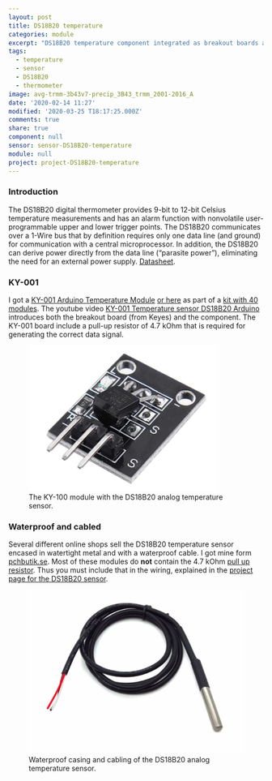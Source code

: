 ```yaml
---
layout: post
title: DS18B20 temperature
categories: module
excerpt: "DS18B20 temperature component integrated as breakout boards and as externally wired thermometer"
tags:
  - temperature
  - sensor
  - DS18B20
  - thermometer
image: avg-trmm-3b43v7-precip_3B43_trmm_2001-2016_A
date: '2020-02-14 11:27'
modified: '2020-03-25 T18:17:25.000Z'
comments: true
share: true
component: null
sensor: sensor-DS18B20-temperature
module: null
project: project-DS18B20-temperature
---
```

<script src="https://karttur.github.io/common/assets/js/karttur/togglediv.js"></script>

### Introduction

The DS18B20 digital thermometer provides 9-bit to 12-bit Celsius temperature measurements and has an alarm function with nonvolatile user-programmable upper and lower trigger points. The DS18B20 communicates over a 1-Wire bus that by definition requires only one data line (and ground) for communication with a central microprocessor. In addition, the DS18B20 can derive power directly from the data line (“parasite power”), eliminating the need for an external power supply. [Datasheet](https://datasheets.maximintegrated.com/en/ds/DS18B20.pdf).

### KY-001

I got a [KY-001 Arduino Temperature Module](http://www.mikroblog.net/37-sensor-kit/ky-001-temperature-sensor-module.php) [or here](https://arduinomodules.info/ky-001-temperature-sensor-module/) as part of a [kit with 40 modules](https://rydepier.wordpress.com/2015/06/13/list-of-keyes-boardssensors-for-arduino/). The youtube video [KY-001 Temperature sensor DS18B20 Arduino](https://www.youtube.com/watch?v=sBIXxS4xTao) introduces both the breakout board (from Keyes) and the component. The KY-001 board include a pull-up resistor of 4.7 kOhm that is required for generating the correct data signal.

<figure>
<img src="../../images/module-DS18B20-temperature.png">
<figcaption> The KY-100 module with the DS18B20 analog temperature sensor. </figcaption>
</figure>

### Waterproof and cabled

Several different online shops sell the DS18B20 temperature sensor encased in watertight metal and with a waterproof cable. I got mine form [pchbutik.se](https://pchbutik.se/komponenter/82-2-st-digital-vattentat-temperatur-givare-passar-arduino.html?search_query=temperatur&results=94). Most of these modules do **not** contain the 4.7 kOhm [pull up resistor](https://learn.sparkfun.com/tutorials/pull-up-resistors/all). Thus you must include that in the wiring, explained in the [project page for the DS18B20 sensor](../../project/project-DS18B20-temperature).

<figure>
<img src="../../images/waterproof-DS18B20-temperature.png">
<figcaption> Waterproof casing and cabling of the DS18B20 analog temperature sensor. </figcaption>
</figure>
